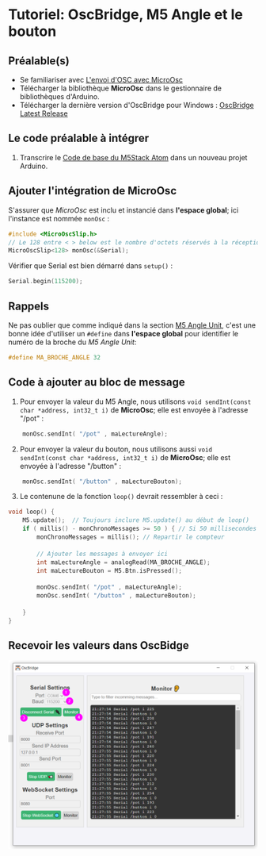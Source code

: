 # Tutoriel: OscBridge, M5 Angle et le bouton

## Préalable(s)

- Se familiariser avec [L'envoi d'OSC avec MicroOsc](/osc/microosc-envoi.md)
- Télécharger la bibliothèque **MicroOsc** dans le gestionnaire de bibliothèques d'Arduino.
- Télécharger la dernière version d'OscBridge pour Windows : [OscBridge Latest Release](https://github.com/thomasfredericks/OscBridge/releases/lateste)

## Le code préalable à intégrer

1) Transcrire le [Code de base du M5Stack Atom](/m5stack/atom/code-base.md) dans un nouveau projet Arduino.

## Ajouter l'intégration de MicroOsc

S'assurer que *MicroOsc* est inclu et instancié dans **l'espace global**; ici l'instance est nommée `monOsc` :
```cpp
#include <MicroOscSlip.h>
// Le 128 entre < > below est le nombre d'octets réservés à la réception de messages.
MicroOscSlip<128> monOsc(&Serial);
```

Vérifier que Serial est bien démarré dans `setup()` :
```cpp
Serial.begin(115200);
```

## Rappels

Ne pas oublier que comme indiqué dans la section [M5 Angle Unit](/m5stack/unit/angle.md), c'est une bonne idée d'utiliser un `#define` dans **l'espace global** pour identifier le numéro de la broche du *M5 Angle Unit*:
```cpp
#define MA_BROCHE_ANGLE 32
```

## Code à ajouter au bloc de message

1) Pour envoyer la valeur du M5 Angle, nous utilisons `void sendInt(const char *address, int32_t i)` de **MicroOsc**; elle est envoyée à l'adresse "/pot" :
```cpp
    monOsc.sendInt( "/pot" , maLectureAngle);
```

2) Pour envoyer la valeur du bouton, nous utilisons aussi `void sendInt(const char *address, int32_t i)` de **MicroOsc**; elle est envoyée à l'adresse "/button" :
```cpp
    monOsc.sendInt( "/button" , maLectureBouton);
```

3) Le contenune de la fonction `loop()` devrait ressembler à ceci :
```cpp
void loop() {
    M5.update();  // Toujours inclure M5.update() au début de loop()
    if ( millis() - monChronoMessages >= 50 ) { // Si 50 millisecondes se sont écoulées
        monChronoMessages = millis(); // Repartir le compteur

        // Ajouter les messages à envoyer ici
        int maLectureAngle = analogRead(MA_BROCHE_ANGLE);
        int maLectureBouton = M5.Btn.isPressed();

        monOsc.sendInt( "/pot" , maLectureAngle);
        monOsc.sendInt( "/button" , maLectureBouton);

    }
}
```

## Recevoir les valeurs dans **OscBidge**

![](angle_button_oscbridge.png)